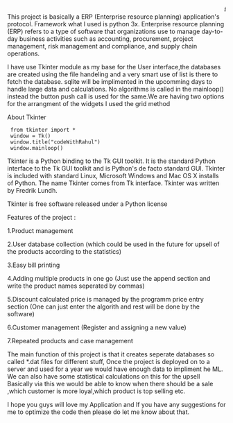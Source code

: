 <marquee># RahulCMSsoftware</marquee>
This project is basically a ERP (Enterprise resource planning) application's protocol. Framework what I used is python 3x.
Enterprise resource planning (ERP) refers to a type of software that organizations use to manage day-to-day business activities such as accounting, procurement,
project management, risk management and compliance, and supply chain operations.

I have use Tkinter module as my base for the User interface,the databases are created using the file handeling and a very smart use of list is there to fetch the database.
sqlite will be implimented in the upcomming days to handle large data and calculations.
No algorithms is called in the mainloop() instead the button push call is used for the same.We are having two options for the arrangment of the widgets I used the grid method


 About Tkinter
 
     from tkinter import *
     window = Tk()
     window.title("codeWithRahul")
     window.mainloop()
     
   Tkinter is a Python binding to the Tk GUI toolkit. It is the standard Python interface to the Tk GUI toolkit and is Python's de facto standard GUI.
   Tkinter is included with standard Linux, Microsoft Windows and Mac OS X installs of Python.
   The name Tkinter comes from Tk interface. Tkinter was written by Fredrik Lundh.

 Tkinter is free software released under a Python license

Features of the project :

1.Product management 

2.User database collection (which could be used in the future for upsell of the products according to the statistics)

3.Easy bill printing 

4.Adding multiple products in one go (Just use the append section and write the product names seperated by commas)

5.Discount calculated price is managed by the programm price entry section (One can just enter the algorith and rest will be done by the software)

6.Customer management (Register and assigning a new value)

7.Repeated products and case management


The main function of this project is that it creates seperate databases so called *.dat files for different stuff, Once the project is deployed 
on to a server and used for a year  we would have enough data to impliment he ML. We can also have some statistical calculations on this for the upsell 
Basically via this we would be able to know when there should be a sale ,which customer is more loyal,which product is top selling etc.

I hope you guys will love my Application and If you have any suggestions for me to optimize the code then please do let me know about that.
